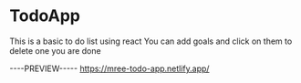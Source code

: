 # TodoApp
This is a basic to do list using react 
You can add goals and click on them to delete one you are done 


----PREVIEW-----
https://mree-todo-app.netlify.app/
